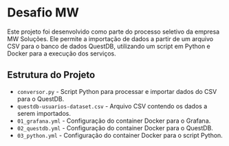 # Desafio MW

Este projeto foi desenvolvido como parte do processo seletivo da empresa MW Soluções. Ele permite a importação de dados a partir de um arquivo CSV para o banco de dados QuestDB, utilizando um script em Python e Docker para a execução dos serviços.

## Estrutura do Projeto

- `conversor.py` - Script Python para processar e importar dados do CSV para o QuestDB.
- `questdb-usuarios-dataset.csv` - Arquivo CSV contendo os dados a serem importados.
- `01_grafana.yml` - Configuração do container Docker para o Grafana.
- `02_questdb.yml` - Configuração do container Docker para o QuestDB.
- `03_python.yml` - Configuração do container Docker para o script Python.

